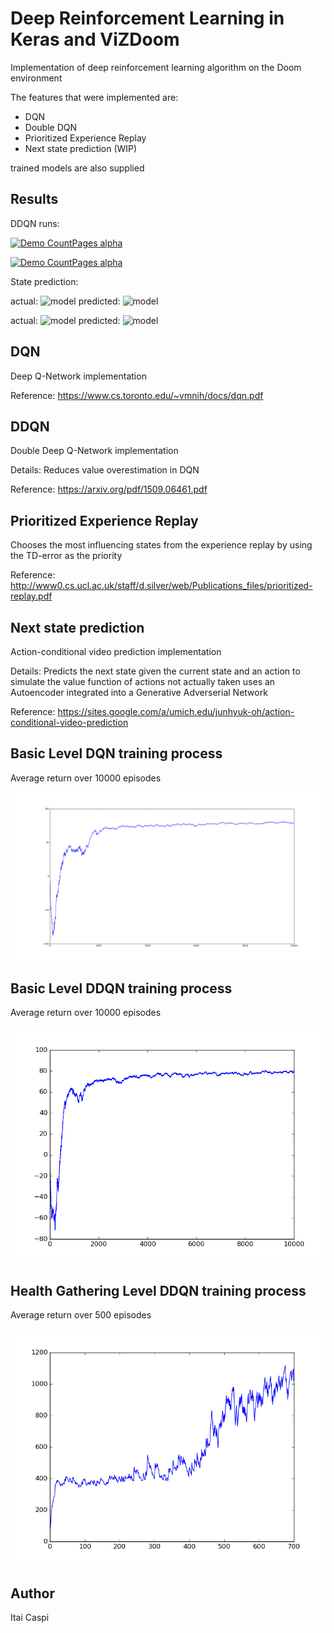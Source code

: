 # Deep Reinforcement Learning in Keras and ViZDoom

Implementation of deep reinforcement learning algorithm on the Doom environment

The features that were implemented are:
- DQN
- Double DQN
- Prioritized Experience Replay
- Next state prediction (WIP)

trained models are also supplied

## Results

DDQN runs:

[![Demo CountPages alpha](https://j.gifs.com/5yGJ3Z.gif)](https://youtu.be/vnFHonjWoHE)


[![Demo CountPages alpha](https://j.gifs.com/gJoLyj.gif)](https://youtu.be/Bvery9W-WQI)


State prediction:

actual:
![model](assets/state1_actual.png)
predicted:
![model](assets/state1_predicted.png)


actual:
![model](assets/state2_actual.png)
predicted:
![model](assets/state2_predicted.png)


## DQN

Deep Q-Network implementation

Reference: https://www.cs.toronto.edu/~vmnih/docs/dqn.pdf

## DDQN

Double Deep Q-Network implementation

Details: Reduces value overestimation in DQN

Reference: https://arxiv.org/pdf/1509.06461.pdf

## Prioritized Experience Replay

Chooses the most influencing states from the experience replay by using the TD-error as the priority

Reference: http://www0.cs.ucl.ac.uk/staff/d.silver/web/Publications_files/prioritized-replay.pdf

## Next state prediction

Action-conditional video prediction implementation

Details: Predicts the next state given the current state and an action to simulate the value function of actions not actually taken
uses an Autoencoder integrated into a Generative Adverserial Network

Reference: https://sites.google.com/a/umich.edu/junhyuk-oh/action-conditional-video-prediction

## Basic Level DQN training process

Average return over 10000 episodes

![model](assets/basic_dqn_avg_return.png)

## Basic Level DDQN training process

Average return over 10000 episodes

![model](assets/basic_ddqn_avg_return.png)

## Health Gathering Level DDQN training process

Average return over 500 episodes

![model](assets/health_gathering_ddqn_avg_return.png)

## Author

Itai Caspi
